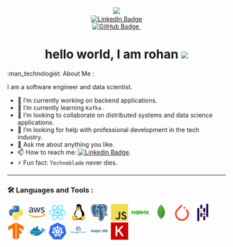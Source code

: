 <div id="header" align="center">
  <img src="https://drive.google.com/thumbnail?id=1Z093twpIzIT4WIB30NhmxkCxB9LT9YzY" width="300"/>
</div>
<div id="badges" align="center">
  <a href="https://www.linkedin.com/in/rohan-deswal-a7b4461b9/">
    <img src="https://img.shields.io/badge/LinkedIn-black?style=for-the-badge&logo=linkedin&logoColor=gold" alt="LinkedIn Badge">
  </a>
  <br>
  <a href="https://github.com/rohan-deswal">
    <img src="https://img.shields.io/badge/Github-black?style=for-the-badge&logo=github&logoColor=gold" alt="GitHub Badge">
  </a>
<img src="https://komarev.com/ghpvc/?username=rohan-deswal&style=for-the-badge&color=000000&abbreviated=true" alt="">
</div>

<h1 align="center">
  hello world, I am rohan
  
  <img src="https://media.tenor.com/_G4SJlstdSMAAAAi/kitty-heart.gif" width="30px"/>
</h1>
:man_technologist: About Me :

I am a software engineer and data scientist.
- 🔭 I’m currently working on backend applications.
- 🌱 I’m currently learning `Kafka` .
- 👯 I’m looking to collaborate on distributed systems and data science applications.
- 🤔 I’m looking for help with professional development in the tech industry.
- 💬 Ask me about anything you like.
- 📫 How to reach me: [![Linkedin Badge](https://img.shields.io/badge/-rohan-blue?style=flat&logo=Linkedin&logoColor=white)]([your-linkedin-url](https://www.linkedin.com/in/rohan-deswal-a7b4461b9/)https://www.linkedin.com/in/rohan-deswal-a7b4461b9/).
- ⚡ Fun fact: `Technoblade` never dies.
---
### :hammer_and_wrench: Languages and Tools :
<div>
  <img src="https://github.com/devicons/devicon/blob/master/icons/python/python-original.svg" title="Python" alt="Python" width="40" height="40"/>&nbsp;
  <img src="https://github.com/devicons/devicon/blob/master/icons/amazonwebservices/amazonwebservices-original-wordmark.svg" title="AWS" alt="AWS" width="40" height="40"/>&nbsp;
  <img src="https://github.com/devicons/devicon/blob/master/icons/react/react-original.svg" title="React" alt="React" width="40" height="40"/>&nbsp;
  <img src="https://github.com/devicons/devicon/blob/master/icons/linux/linux-original.svg" title="Linux" alt="Linux" width="40" height="40"/>&nbsp;
  <img src="https://github.com/devicons/devicon/blob/master/icons/postgresql/postgresql-original.svg" title="PostgreSQL" alt="PostgreSQL" width="40" height="40"/>&nbsp;
  <img src="https://github.com/devicons/devicon/blob/master/icons/javascript/javascript-original.svg" title="JavaScript" alt="JavaScript" width="40" height="40"/>&nbsp;
  <img src="https://github.com/devicons/devicon/blob/master/icons/nginx/nginx-original.svg" title="Nginx" alt="Nginx" width="40" height="40"/>&nbsp;
  <img src="https://github.com/devicons/devicon/blob/master/icons/mongodb/mongodb-original.svg" title="MongoDB" alt="MongoDB" width="40" height="40"/>&nbsp;
  <img src="https://github.com/devicons/devicon/blob/master/icons/pytorch/pytorch-original.svg" title="PyTorch" alt="PyTorch" width="40" height="40"/>&nbsp;
  <img src="https://github.com/devicons/devicon/blob/master/icons/pandas/pandas-original.svg" title="Pandas" alt="Pandas" width="40" height="40"/>&nbsp;
  <img src="https://github.com/devicons/devicon/blob/master/icons/tensorflow/tensorflow-original.svg" title="Tensorflow" alt="Tensorflow" width="40" height="40"/>&nbsp;
  <img src="https://github.com/devicons/devicon/blob/master/icons/docker/docker-original.svg" title="Docker" alt="Docker" width="40" height="40"/>&nbsp;
  <img src="https://github.com/devicons/devicon/blob/master/icons/kubernetes/kubernetes-original.svg" title="Kubernetes" alt="Kubernetes" width="40" height="40"/>&nbsp;
  <img src="https://github.com/devicons/devicon/blob/master/icons/googlecloud/googlecloud-plain-wordmark.svg" title="GCP" alt="GCP" width="40" height="40"/>&nbsp;
  <img src="https://github.com/devicons/devicon/blob/master/icons/matplotlib/matplotlib-original-wordmark.svg" title="Matplotlib" alt="Matplotlib" width="40" height="40"/>&nbsp;
  <img src="https://github.com/devicons/devicon/blob/master/icons/keras/keras-original.svg" title="Keras" alt="Keras" width="40" height="40"/>&nbsp;

</div>
  

